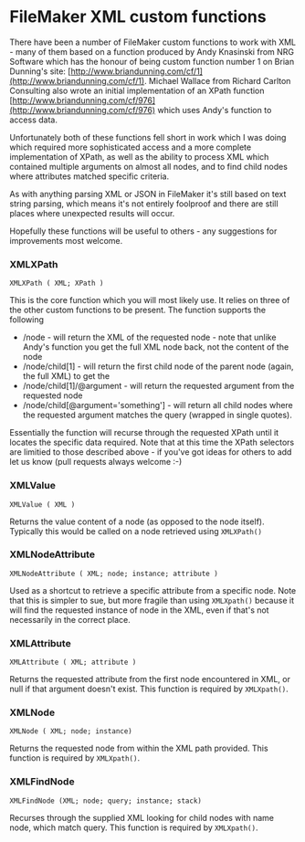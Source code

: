 FileMaker XML custom functions
=========

There have been a number of FileMaker custom functions to work with XML - many of them based on a function produced by Andy Knasinski from NRG Software which has the honour of being custom function number 1 on Brian Dunning's site: [http://www.briandunning.com/cf/1](http://www.briandunning.com/cf/1). Michael Wallace from Richard Carlton Consulting also wrote an initial implementation of an XPath function [http://www.briandunning.com/cf/976](http://www.briandunning.com/cf/976) which uses Andy's function to access data.

Unfortunately both of these functions fell short in work which I was doing which required more sophisticated access and a more complete implementation of XPath, as well as the ability to process XML which contained multiple arguments on almost all nodes, and to find child nodes where attributes matched specific criteria.

As with anything parsing XML or JSON in FileMaker it's still based on text string parsing, which means it's not entirely foolproof and there are still places where unexpected results will occur. 

Hopefully these functions will be useful to others - any suggestions for improvements most welcome.

### XMLXPath

```
XMLXPath ( XML; XPath )
```

This is the core function which you will most likely use. It relies on three of the other custom functions to be present. The function supports the following

- /node - will return the XML of the requested node - note that unlike Andy's function you get the full XML node back, not the content of the node
- /node/child[1] - will return the first child node of the parent node (again, the full XML) to get the 
- /node/child[1]/@argument - will return the requested argument from the requested node
- /node/child[@argument='something'] - will return all child nodes where the requested argument matches the query (wrapped in single quotes).
 
Essentially the function will recurse through the requested XPath until it locates the specific data required. Note that at this time the XPath selectors are limitied to those described above - if you've got ideas for others to add let us know (pull requests always welcome :-)

### XMLValue

```
XMLValue ( XML )
```

Returns the value content of a node (as opposed to the node itself). Typically this would be called on a node retrieved using `XMLXPath()`

### XMLNodeAttribute

```
XMLNodeAttribute ( XML; node; instance; attribute )
```

Used as a shortcut to retrieve a specific attribute from a specific node. Note that this is simpler to sue, but more fragile than using `XMLXpath()` because it will find the requested instance of node in the XML, even if that's not necessarily in the correct place.

### XMLAttribute

```
XMLAttribute ( XML; attribute )
```

Returns the requested attribute from the first node encountered in XML, or null if that argument doesn't exist. This function is required by `XMLXpath()`.

### XMLNode

```
XMLNode ( XML; node; instance)
```

Returns the requested node from within the XML path provided. This function is required by `XMLXpath()`.

### XMLFindNode

```
XMLFindNode (XML; node; query; instance; stack)
```

Recurses through the supplied XML looking for child nodes with name node, which match query. This function is required by `XMLXpath()`.